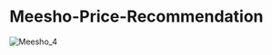 # Meesho-Price-Recommendation

![Meesho_4](https://github.com/user-attachments/assets/a8d399a5-8aa9-42a4-b733-74c1d117efe7)

